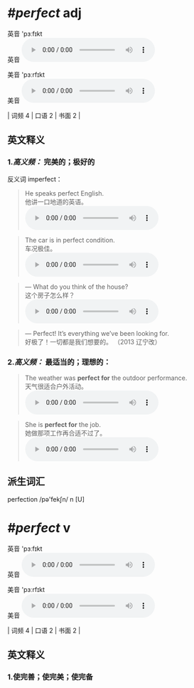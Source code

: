 # ***\#perfect*** adj
英音 'pɜːfɪkt  
英音
<audio src="./media/perfect-B.aac" controls="controls"></audio>

美音 'pɜːrfɪkt  
美音
<audio src="./media/perfect.aac" controls="controls"></audio>



| 词频 4 | 口语 2 | 书面 2 |  

英文释义
---
### 1.*高义频：* **完美的；极好的**  
反义词 imperfect： 

 > He speaks perfect English.   
 > 他讲一口地道的英语。    
<audio src="./media/perfect-1.aac" controls="controls"></audio>

 > The car is in perfect condition.   
 > 车况极佳。    
<audio src="./media/perfect-3.aac" controls="controls"></audio>

 > — What do you think of the house?  
 > 这个房子怎么样？    
<audio src="./media/perfect50.aac" controls="controls"></audio>

 > — Perfect! It’s everything we’ve been looking for.  
 > 好极了！一切都是我们想要的。  （2013 辽宁改）  

### 2.*高义频：* **最适当的；理想的：**  

 > The weather was **perfect for** the outdoor performance.  
 > 天气很适合户外活动。    
<audio src="./media/perfect-4.aac" controls="controls"></audio>

 > She is **perfect for** the job.   
 > 她做那项工作再合适不过了。    
<audio src="./media/perfect-5.aac" controls="controls"></audio>


派生词汇
---
perfection /pə'fekʃn/ n [U]   

# ***\#perfect*** v
英音 'pɜːfɪkt  
英音
<audio src="./media/perfect-B.aac" controls="controls"></audio>

美音 'pɜːrfɪkt  
美音
<audio src="./media/perfect.aac" controls="controls"></audio>



| 词频 4 | 口语 2 | 书面 2 |  

英文释义
---
### 1.**使完善；使完美；使完备**  


